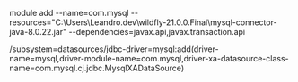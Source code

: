 module add --name=com.mysql --resources="C:\Users\Leandro\.dev\wildfly-21.0.0.Final\mysql-connector-java-8.0.22.jar" --dependencies=javax.api,javax.transaction.api

/subsystem=datasources/jdbc-driver=mysql:add(driver-name=mysql,driver-module-name=com.mysql,driver-xa-datasource-class-name=com.mysql.cj.jdbc.MysqlXADataSource)